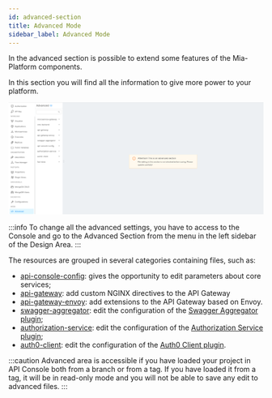 ```yaml
---
id: advanced-section
title: Advanced Mode
sidebar_label: Advanced Mode
---
```

In the advanced section is possible to extend some features of the Mia-Platform components.

In this section you will find all the information to give more power to your platform.

![Overview](img/advanced-section.png)

:::info
To change all the advanced settings, you have to access to the Console and go to the Advanced Section from the menu in the left sidebar of the Design Area.
:::

The resources are grouped in several categories containing files, such as:

* [api-console-config](/development_suite/api-console/advanced-section/dev-console-config.md): gives the opportunity to edit parameters about core services;
* [api-gateway](/development_suite/api-console/advanced-section/api-gateway/how-to.md): add custom NGINX directives to the API Gateway
* [api-gateway-envoy](/development_suite/api-console/advanced-section/api-gateway-envoy/extensions.md): add extensions to the API Gateway based on Envoy.
* [swagger-aggregator](/development_suite/api-console/advanced-section/swagger-aggregator/configuration.md): edit the configuration of the [Swagger Aggregator plugin](/runtime_suite/swagger-aggregator/10_overview.md);
* [authorization-service](/development_suite/api-console/advanced-section/authorization-service/configuration.md): edit the configuration of the [Authorization Service plugin](/runtime_suite/authorization-service/10_overview.md);
* [auth0-client](/development_suite/api-console/advanced-section/auth0-client/configuration.md): edit the configuration of the [Auth0 Client plugin](/runtime_suite/auth0-client/10_overview_and_usage.md).

:::caution
Advanced area is accessible if you have loaded your project in API Console both from a branch or from a tag. If you have loaded it from a tag, it will be in read-only mode and you will not be able to save any edit to advanced files.
:::
